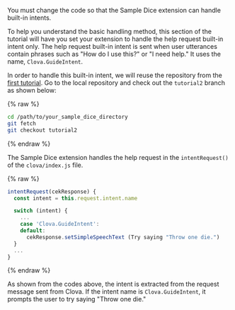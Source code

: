 ﻿You must change the code so that the Sample Dice extension can handle built-in intents.

To help you understand the basic handling method, this section of the tutorial will have you set your extension to handle the help request built-in intent only.
The help request built-in intent is sent when user utterances contain phrases such as "How do I use this?" or "I need help." It uses the name, `Clova.GuideIntent`.

In order to handle this built-in intent, we will reuse the repository from the [first tutorial](/CEK/Tutorials/Build_Simple_Extension.md).
Go to the local repository and check out the `tutorial2` branch as shown below:

{% raw %}
```bash
cd /path/to/your_sample_dice_directory
git fetch
git checkout tutorial2
```
{% endraw %}

The Sample Dice extension handles the help request in the `intentRequest()` of the `clova/index.js` file.

{% raw %}
```javascript
intentRequest(cekResponse) {
  const intent = this.request.intent.name

  switch (intent) {
    ...
    case 'Clova.GuideIntent':
    default:
      cekResponse.setSimpleSpeechText (Try saying "Throw one die.")
  }
  ...
}
```
{% endraw %}

As shown from the codes above, the intent is extracted from the request message sent from Clova. If the intent name is `Clova.GuideIntent`, it prompts the user to try saying "Throw one die."
